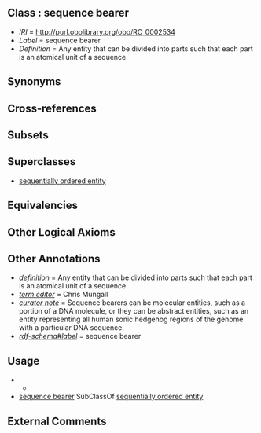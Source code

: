 
## Class : sequence bearer

 * *IRI* = http://purl.obolibrary.org/obo/RO_0002534
 * *Label* = sequence bearer
 * *Definition* = Any entity that can be divided into parts such that each part is an atomical unit of a sequence

## Synonyms


## Cross-references


## Subsets


## Superclasses

 * [sequentially ordered entity](../../RO/32/RO_0002532.md)

## Equivalencies


## Other Logical Axioms


## Other Annotations

 * *[definition](../../IAO/15/IAO_0000115.md)* = Any entity that can be divided into parts such that each part is an atomical unit of a sequence
 * *[term editor](../../IAO/17/IAO_0000117.md)* = Chris Mungall
 * *[curator note](../../IAO/32/IAO_0000232.md)* = Sequence bearers can be molecular entities, such as a portion of a DNA molecule, or they can be abstract entities, such as an entity representing all human sonic hedgehog regions of the genome with a particular DNA sequence.
 * *[rdf-schema#label](../../el/rdf-schema#label.md)* = sequence bearer

## Usage

 * -
 * [sequence bearer](../../RO/34/RO_0002534.md) SubClassOf [sequentially ordered entity](../../RO/32/RO_0002532.md)

## External Comments

